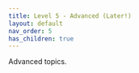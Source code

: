 ```yaml
---
title: Level 5 - Advanced (Later!)
layout: default
nav_order: 5
has_children: true
---
```


Advanced topics.
